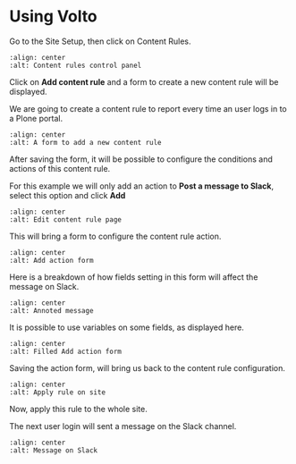 # Using Volto

Go to the Site Setup, then click on Content Rules.

```{image} ./_static/images/volto/Screenshot-01.png
:align: center
:alt: Content rules control panel
```

Click on **Add content rule** and a form to create a new content rule will be displayed.

We are going to create a content rule to report every time an user logs in to a Plone portal.

```{image} ./_static/images/volto/Screenshot-02.png
:align: center
:alt: A form to add a new content rule
```
After saving the form, it will be possible to configure the conditions and actions of this content rule.

For this example we will only add an action to **Post a message to Slack**, select this option and click **Add**

```{image} ./_static/images/volto/Screenshot-03.png
:align: center
:alt: Edit content rule page
```

This will bring a form to configure the content rule action.

```{image} ./_static/images/volto/Screenshot-04.png
:align: center
:alt: Add action form
```

Here is a breakdown of how fields setting in this form will affect the message on Slack.

```{image} ./_static/images/annotated-message.png
:align: center
:alt: Annoted message
```

It is possible to use variables on some fields, as displayed here.

```{image} ./_static/images/volto/Screenshot-05.png
:align: center
:alt: Filled Add action form
```

Saving the action form, will bring us back to the content rule configuration.

```{image} ./_static/images/volto/Screenshot-06.png
:align: center
:alt: Apply rule on site
```

Now, apply this rule to the whole site.

The next user login will sent a message on the Slack channel.

```{image} ./_static/images/volto/Screenshot-07.png
:align: center
:alt: Message on Slack
```
